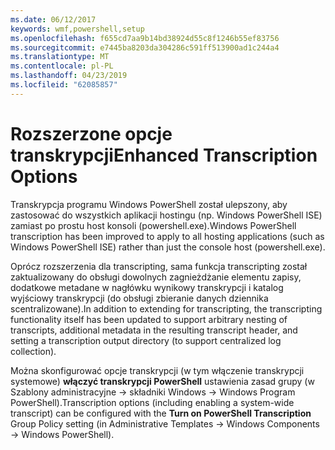 ```yaml
---
ms.date: 06/12/2017
keywords: wmf,powershell,setup
ms.openlocfilehash: f655cd7aa9b14bd38924d55c8f1246b55ef83756
ms.sourcegitcommit: e7445ba8203da304286c591ff513900ad1c244a4
ms.translationtype: MT
ms.contentlocale: pl-PL
ms.lasthandoff: 04/23/2019
ms.locfileid: "62085857"
---
```

# <a name="enhanced-transcription-options"></a><span data-ttu-id="f01c7-102">Rozszerzone opcje transkrypcji</span><span class="sxs-lookup"><span data-stu-id="f01c7-102">Enhanced Transcription Options</span></span>

<span data-ttu-id="f01c7-103">Transkrypcja programu Windows PowerShell został ulepszony, aby zastosować do wszystkich aplikacji hostingu (np. Windows PowerShell ISE) zamiast po prostu host konsoli (powershell.exe).</span><span class="sxs-lookup"><span data-stu-id="f01c7-103">Windows PowerShell transcription has been improved to apply to all hosting applications (such as Windows PowerShell ISE) rather than just the console host (powershell.exe).</span></span>

<span data-ttu-id="f01c7-104">Oprócz rozszerzenia dla transcripting, sama funkcja transcripting został zaktualizowany do obsługi dowolnych zagnieżdżanie elementu zapisy, dodatkowe metadane w nagłówku wynikowy transkrypcji i katalog wyjściowy transkrypcji (do obsługi zbieranie danych dziennika scentralizowane).</span><span class="sxs-lookup"><span data-stu-id="f01c7-104">In addition to extending for transcripting, the transcripting functionality itself has been updated to support arbitrary nesting of transcripts, additional metadata in the resulting transcript header, and setting a transcription output directory (to support centralized log collection).</span></span>

<span data-ttu-id="f01c7-105">Można skonfigurować opcje transkrypcji (w tym włączenie transkrypcji systemowe) **włączyć transkrypcji PowerShell** ustawienia zasad grupy (w Szablony administracyjne -> składniki Windows -> Windows Program PowerShell).</span><span class="sxs-lookup"><span data-stu-id="f01c7-105">Transcription options (including enabling a system-wide transcript) can be configured with the **Turn on PowerShell Transcription** Group Policy setting (in Administrative Templates -> Windows Components -> Windows PowerShell).</span></span>
